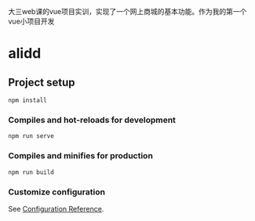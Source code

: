 大三web课的vue项目实训，实现了一个网上商城的基本功能。作为我的第一个vue小项目开发
# alidd

## Project setup
```
npm install
```

### Compiles and hot-reloads for development
```
npm run serve
```

### Compiles and minifies for production
```
npm run build
```

### Customize configuration
See [Configuration Reference](https://cli.vuejs.org/config/).
